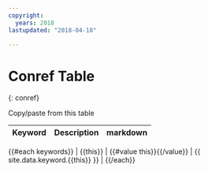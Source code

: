 ```yaml
---
copyright:
  years: 2018
lastupdated: "2018-04-18"

---
```


# Conref Table
{: conref}

Copy/paste from this table

| Keyword | Description | markdown |
| ------- | ----------- | -------- |
{{#each keywords}}
| {{this}} | {{#value this}}{{/value}} | \{{ site.data.keyword.{{this}} }} |
{{/each}}
